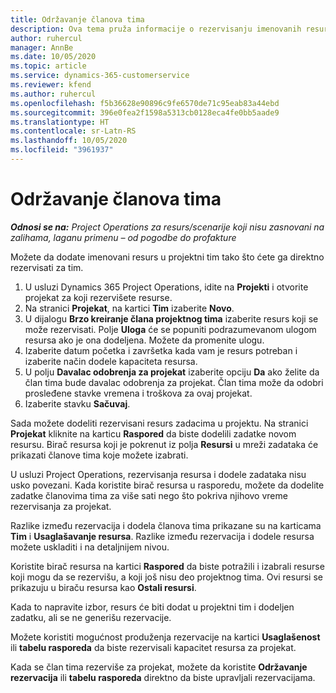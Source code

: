 ```yaml
---
title: Održavanje članova tima
description: Ova tema pruža informacije o rezervisanju imenovanih resursa za timove projekta i njihovom dodeljivanju zadacima.
author: ruhercul
manager: AnnBe
ms.date: 10/05/2020
ms.topic: article
ms.service: dynamics-365-customerservice
ms.reviewer: kfend
ms.author: ruhercul
ms.openlocfilehash: f5b36628e90896c9fe6570de71c95eab83a44ebd
ms.sourcegitcommit: 396e0fea2f1598a5313cb0128eca4fe0bb5aade9
ms.translationtype: HT
ms.contentlocale: sr-Latn-RS
ms.lasthandoff: 10/05/2020
ms.locfileid: "3961937"
---
```

# <a name="maintain-team-members"></a>Održavanje članova tima

_**Odnosi se na:** Project Operations za resurs/scenarije koji nisu zasnovani na zalihama, laganu primenu – od pogodbe do profakture_

Možete da dodate imenovani resurs u projektni tim tako što ćete ga direktno rezervisati za tim.

1. U usluzi Dynamics 365 Project Operations, idite na **Projekti** i otvorite projekat za koji rezervišete resurse.
2. Na stranici **Projekat**, na kartici **Tim** izaberite **Novo**. 
3. U dijalogu **Brzo kreiranje člana projektnog tima** izaberite resurs koji se može rezervisati. Polje **Uloga** će se popuniti podrazumevanom ulogom resursa ako je ona dodeljena. Možete da promenite ulogu. 
4. Izaberite datum početka i završetka kada vam je resurs potreban i izaberite način dodele kapaciteta resursa. 
5. U polju **Davalac odobrenja za projekat** izaberite opciju **Da** ako želite da član tima bude davalac odobrenja za projekat. Član tima može da odobri prosleđene stavke vremena i troškova za ovaj projekat. 
6. Izaberite stavku **Sačuvaj**.

Sada možete dodeliti rezervisani resurs zadacima u projektu. Na stranici **Projekat** kliknite na karticu **Raspored** da biste dodelili zadatke novom resursu. Birač resursa koji je pokrenut iz polja **Resursi** u mreži zadataka će prikazati članove tima koje možete izabrati.


U usluzi Project Operations, rezervisanja resursa i dodele zadataka nisu usko povezani. Kada koristite birač resursa u rasporedu, možete da dodelite zadatke članovima tima za više sati nego što pokriva njihovo vreme rezervisanja za projekat.

Razlike između rezervacija i dodela članova tima prikazane su na karticama **Tim** i **Usaglašavanje resursa**. Razlike između rezervacija i dodele resursa možete uskladiti i na detaljnijem nivou.

Koristite birač resursa na kartici **Raspored** da biste potražili i izabrali resurse koji mogu da se rezervišu, a koji još nisu deo projektnog tima. Ovi resursi se prikazuju u biraču resursa kao **Ostali resursi**.

Kada to napravite izbor, resurs će biti dodat u projektni tim i dodeljen zadatku, ali se ne generišu rezervacije.

Možete koristiti mogućnost produženja rezervacije na kartici **Usaglašenost** ili **tabelu rasporeda** da biste rezervisali kapacitet resursa za projekat.

Kada se član tima rezerviše za projekat, možete da koristite **Održavanje rezervacija** ili **tabelu rasporeda** direktno da biste upravljali rezervacijama.
